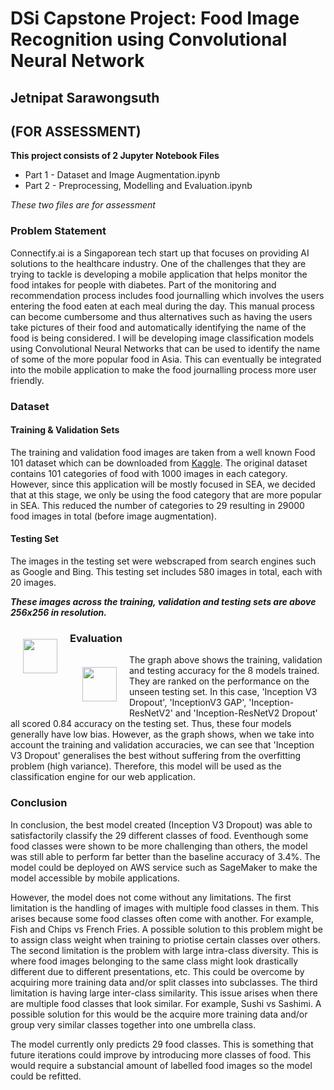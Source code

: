 # DSi Capstone Project: Food Image Recognition using Convolutional Neural Network
## Jetnipat Sarawongsuth 
## (FOR ASSESSMENT)

**This project consists of 2 Jupyter Notebook Files**
- Part 1 - Dataset and Image Augmentation.ipynb
- Part 2 - Preprocessing, Modelling and Evaluation.ipynb

*These two files are for assessment*

### Problem Statement

Connectify.ai is a Singaporean tech start up that focuses on providing AI solutions to the healthcare industry. One of the challenges that they are trying to tackle is developing a mobile application that helps monitor the food intakes for people with diabetes. Part of the monitoring and recommendation process includes food journalling which involves the users entering the food eaten at each meal during the day. This manual process can become cumbersome and thus alternatives such as having the users take pictures of their food and automatically identifying the name of the food is being considered. I will be developing image classification models using Convolutional Neural Networks that can be used to identify the name of some of the more popular food in Asia. This can eventually be integrated into the mobile application to make the food journalling process more user friendly.


### Dataset
#### Training & Validation Sets
The training and validation food images are taken from a well known Food 101 dataset which can be downloaded from [Kaggle](https://www.kaggle.com/dansbecker/food-101). The original dataset contains 101 categories of food with 1000 images in each category. However, since this application will be mostly focused in SEA, we decided that at this stage, we only be using the food category that are more popular in SEA. This reduced the number of categories to 29 resulting in 29000 food images in total (before image augmentation).

#### Testing Set
The images in the testing set were webscraped from search engines such as Google and Bing. This testing set includes 580 images in total, each with 20 images.


***These images across the training, validation and testing sets are above 256x256 in resolution.***

<img src="https://github.com/bosssarawongsuth/cnn_food_classification/blob/main/images/images.PNG?raw=true" style="float: left; margin: 20px; height: 55px">



### Evaluation
<img src="https://github.com/bosssarawongsuth/cnn_food_classification/blob/main/images/evaluation.jpg?raw=true" style="float: left; margin: 20px; height: 55px">

The graph above shows the training, validation and testing accuracy for the 8 models trained. They are ranked on the performance on the unseen testing set. In this case, 'Inception V3 Dropout', 'InceptionV3 GAP', 'Inception-ResNetV2' and 'Inception-ResNetV2 Dropout' all scored 0.84 accuracy on the testing set. Thus, these four models generally have low bias. However, as the graph shows, when we take into account the training and validation accuracies, we can see that 'Inception V3 Dropout' generalises the best without suffering from the overfitting problem (high variance). Therefore, this model will be used as the classification engine for our web application.



### Conclusion

In conclusion, the best model created (Inception V3 Dropout) was able to satisfactorily classify the 29 different classes of food. Eventhough some food classes were shown to be more challenging than others, the model was still able to perform far better than the baseline accuracy of 3.4%. The model could be deployed on AWS service such as SageMaker to make the model accessible by mobile applications.

However, the model does not come without any limitations. The first limitation is the handling of images with multiple food classes in them. This arises because some food classes often come with another. For example, Fish and Chips vs French Fries. A possible solution to this problem might be to assign class weight when training to priotise certain classes over others. The second limitation is the problem with large intra-class diversity. This is where food images belonging to the same class might look drastically different due to different presentations, etc. This could be overcome by acquiring more training data and/or split classes into subclasses. The third limitation is having large inter-class similarity. This issue arises when there are multiple food classes that look similar. For example, Sushi vs Sashimi. A possible solution for this would be the acquire more training data and/or group very similar classes together into one umbrella class.

The model currently only predicts 29 food classes. This is something that future iterations could improve by introducing more classes of food. This would require a substancial amount of labelled food images so the model could be refitted.
